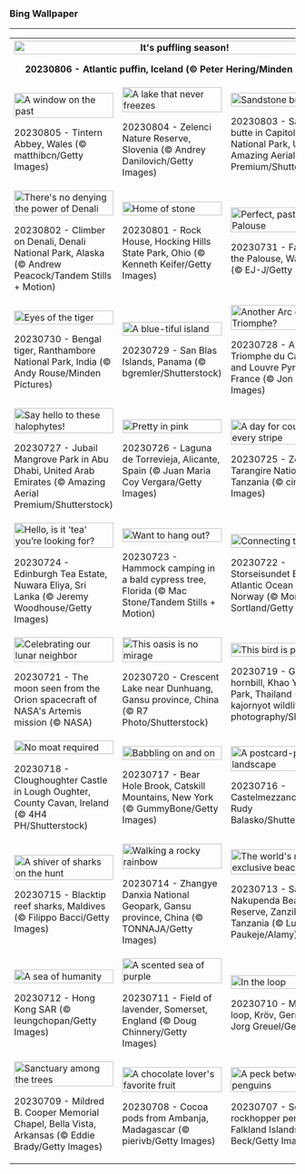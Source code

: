 <h3>
 Bing Wallpaper
</h3>
<hr/>
<table>
<tr>
<th colspan="3">
<img alt="It's puffling season!" src="https://www.bing.com/th?id=OHR.AtlanticPuffin_EN-US6337041297_UHD.jpg&amp;rf=LaDigue_UHD.jpg&amp;pid=hp&amp;w=3840&amp;h=2160&amp;rs=1&amp;c=4" width="100%"/><p>20230806 - Atlantic puffin, Iceland (© Peter Hering/Minden Pictures)</p></th>
</tr>
<tr>
<td><img alt="A window on the past" src="https://www.bing.com/th?id=OHR.GothicRuins_EN-US2341737381_UHD.jpg&amp;rf=LaDigue_UHD.jpg&amp;pid=hp&amp;w=3840&amp;h=2160&amp;rs=1&amp;c=4" width="100%"/><p>20230805 - Tintern Abbey, Wales (© matthibcn/Getty Images)</p></td>
<td><img alt="A lake that never freezes" src="https://www.bing.com/th?id=OHR.ZelenciSprings_EN-US2246293953_UHD.jpg&amp;rf=LaDigue_UHD.jpg&amp;pid=hp&amp;w=3840&amp;h=2160&amp;rs=1&amp;c=4" width="100%"/><p>20230804 - Zelenci Nature Reserve, Slovenia (© Andrey Danilovich/Getty Images)</p></td>
<td><img alt="Sandstone butte-iful" src="https://www.bing.com/th?id=OHR.CapitolButte_EN-US2124222699_UHD.jpg&amp;rf=LaDigue_UHD.jpg&amp;pid=hp&amp;w=3840&amp;h=2160&amp;rs=1&amp;c=4" width="100%"/><p>20230803 - Sandstone butte in Capitol Reef National Park, Utah (© Amazing Aerial Premium/Shutterstock)</p></td>
</tr>
<tr>
<td><img alt="There's no denying the power of Denali" src="https://www.bing.com/th?id=OHR.DenaliClimber_EN-US1974827525_UHD.jpg&amp;rf=LaDigue_UHD.jpg&amp;pid=hp&amp;w=3840&amp;h=2160&amp;rs=1&amp;c=4" width="100%"/><p>20230802 - Climber on Denali, Denali National Park, Alaska (© Andrew Peacock/Tandem Stills + Motion)</p></td>
<td><img alt="Home of stone" src="https://www.bing.com/th?id=OHR.RockHouse_EN-US1852534234_UHD.jpg&amp;rf=LaDigue_UHD.jpg&amp;pid=hp&amp;w=3840&amp;h=2160&amp;rs=1&amp;c=4" width="100%"/><p>20230801 - Rock House, Hocking Hills State Park, Ohio (© Kenneth Keifer/Getty Images)</p></td>
<td><img alt="Perfect, pastoral Palouse" src="https://www.bing.com/th?id=OHR.PalouseHills_EN-US1737990003_UHD.jpg&amp;rf=LaDigue_UHD.jpg&amp;pid=hp&amp;w=3840&amp;h=2160&amp;rs=1&amp;c=4" width="100%"/><p>20230731 - Farmland in the Palouse, Washington (© EJ-J/Getty Images)</p></td>
</tr>
<tr>
<td><img alt="Eyes of the tiger" src="https://www.bing.com/th?id=OHR.TigerIndia_EN-US1594590553_UHD.jpg&amp;rf=LaDigue_UHD.jpg&amp;pid=hp&amp;w=3840&amp;h=2160&amp;rs=1&amp;c=4" width="100%"/><p>20230730 - Bengal tiger, Ranthambore National Park, India (© Andy Rouse/Minden Pictures)</p></td>
<td><img alt="A blue-tiful island" src="https://www.bing.com/th?id=OHR.SanBlasIslands_EN-US1442226155_UHD.jpg&amp;rf=LaDigue_UHD.jpg&amp;pid=hp&amp;w=3840&amp;h=2160&amp;rs=1&amp;c=4" width="100%"/><p>20230729 - San Blas Islands, Panama (© bgremler/Shutterstock)</p></td>
<td><img alt="Another Arc de Triomphe?" src="https://www.bing.com/th?id=OHR.ParisLouvre_EN-US2282259448_UHD.jpg&amp;rf=LaDigue_UHD.jpg&amp;pid=hp&amp;w=3840&amp;h=2160&amp;rs=1&amp;c=4" width="100%"/><p>20230728 - Arc de Triomphe du Carrousel and Louvre Pyramid, Paris, France (© Jon Hicks/Getty Images)</p></td>
</tr>
<tr>
<td><img alt="Say hello to these halophytes!" src="https://www.bing.com/th?id=OHR.MangrovePark_EN-US2211111720_UHD.jpg&amp;rf=LaDigue_UHD.jpg&amp;pid=hp&amp;w=3840&amp;h=2160&amp;rs=1&amp;c=4" width="100%"/><p>20230727 - Jubail Mangrove Park in Abu Dhabi, United Arab Emirates (© Amazing Aerial Premium/Shutterstock)</p></td>
<td><img alt="Pretty in pink" src="https://www.bing.com/th?id=OHR.LasLagunas_EN-US2134252350_UHD.jpg&amp;rf=LaDigue_UHD.jpg&amp;pid=hp&amp;w=3840&amp;h=2160&amp;rs=1&amp;c=4" width="100%"/><p>20230726 - Laguna de Torrevieja, Alicante, Spain (© Juan Maria Coy Vergara/Getty Images)</p></td>
<td><img alt="A day for cousins of every stripe" src="https://www.bing.com/th?id=OHR.ZebraCousins_EN-US1951215229_UHD.jpg&amp;rf=LaDigue_UHD.jpg&amp;pid=hp&amp;w=3840&amp;h=2160&amp;rs=1&amp;c=4" width="100%"/><p>20230725 - Zebras in Tarangire National Park, Tanzania (© cinoby/Getty Images)</p></td>
</tr>
<tr><td><img alt="Hello, is it 'tea' you’re looking for?" src="https://www.bing.com/th?id=OHR.TeaEstate_EN-US1720005197_UHD.jpg&amp;rf=LaDigue_UHD.jpg&amp;pid=hp&amp;w=3840&amp;h=2160&amp;rs=1&amp;c=4" width="100%"/><p>20230724 - Edinburgh Tea Estate, Nuwara Eliya, Sri Lanka (© Jeremy Woodhouse/Getty Images)</p></td><td><img alt="Want to hang out?" src="https://www.bing.com/th?id=OHR.HammockDay_EN-US1639653297_UHD.jpg&amp;rf=LaDigue_UHD.jpg&amp;pid=hp&amp;w=3840&amp;h=2160&amp;rs=1&amp;c=4" width="100%"/><p>20230723 - Hammock camping in a bald cypress tree, Florida (© Mac Stone/Tandem Stills + Motion)</p></td><td><img alt="Connecting the dots" src="https://www.bing.com/th?id=OHR.BridgeNorway_EN-US1530199433_UHD.jpg&amp;rf=LaDigue_UHD.jpg&amp;pid=hp&amp;w=3840&amp;h=2160&amp;rs=1&amp;c=4" width="100%"/><p>20230722 - Storseisundet Bridge, Atlantic Ocean Road, Norway (© Morten Falch Sortland/Getty Images)</p></td></tr><tr><td><img alt="Celebrating our lunar neighbor" src="https://www.bing.com/th?id=OHR.MoonDayArtemis_EN-US1226397186_UHD.jpg&amp;rf=LaDigue_UHD.jpg&amp;pid=hp&amp;w=3840&amp;h=2160&amp;rs=1&amp;c=4" width="100%"/><p>20230721 - The moon seen from the Orion spacecraft of NASA's Artemis mission (© NASA)</p></td><td><img alt="This oasis is no mirage" src="https://www.bing.com/th?id=OHR.CrescentLake_EN-US1005101872_UHD.jpg&amp;rf=LaDigue_UHD.jpg&amp;pid=hp&amp;w=3840&amp;h=2160&amp;rs=1&amp;c=4" width="100%"/><p>20230720 - Crescent Lake near Dunhuang, Gansu province, China (© R7 Photo/Shutterstock)</p></td><td><img alt="This bird is peak beak" src="https://www.bing.com/th?id=OHR.BucerosBicornis_EN-US0841652066_UHD.jpg&amp;rf=LaDigue_UHD.jpg&amp;pid=hp&amp;w=3840&amp;h=2160&amp;rs=1&amp;c=4" width="100%"/><p>20230719 - Great hornbill, Khao Yai National Park, Thailand (© kajornyot wildlife photography/Shutterstock)</p></td></tr><tr><td><img alt="No moat required" src="https://www.bing.com/th?id=OHR.CavanCastle_EN-US0493721152_UHD.jpg&amp;rf=LaDigue_UHD.jpg&amp;pid=hp&amp;w=3840&amp;h=2160&amp;rs=1&amp;c=4" width="100%"/><p>20230718 - Cloughoughter Castle in Lough Oughter, County Cavan, Ireland (© 4H4 PH/Shutterstock)</p></td><td><img alt="Babbling on and on" src="https://www.bing.com/th?id=OHR.BearHoleBrook_EN-US0278547262_UHD.jpg&amp;rf=LaDigue_UHD.jpg&amp;pid=hp&amp;w=3840&amp;h=2160&amp;rs=1&amp;c=4" width="100%"/><p>20230717 - Bear Hole Brook, Catskill Mountains, New York (© GummyBone/Getty Images)</p></td><td><img alt="A postcard-perfect landscape" src="https://www.bing.com/th?id=OHR.CastelmazzanoSunrise_EN-US9968041695_UHD.jpg&amp;rf=LaDigue_UHD.jpg&amp;pid=hp&amp;w=3840&amp;h=2160&amp;rs=1&amp;c=4" width="100%"/><p>20230716 - Castelmezzano, Italy (© Rudy Balasko/Shutterstock)</p></td></tr><tr><td><img alt="A shiver of sharks on the hunt" src="https://www.bing.com/th?id=OHR.BlacktipSharks_EN-US9224288033_UHD.jpg&amp;rf=LaDigue_UHD.jpg&amp;pid=hp&amp;w=3840&amp;h=2160&amp;rs=1&amp;c=4" width="100%"/><p>20230715 - Blacktip reef sharks, Maldives (© Filippo Bacci/Getty Images)</p></td><td><img alt="Walking a rocky rainbow" src="https://www.bing.com/th?id=OHR.ZhangyeGeopark_EN-US3229882052_UHD.jpg&amp;rf=LaDigue_UHD.jpg&amp;pid=hp&amp;w=3840&amp;h=2160&amp;rs=1&amp;c=4" width="100%"/><p>20230714 - Zhangye Danxia National Geopark, Gansu province, China (© TONNAJA/Getty Images)</p></td><td><img alt="The world's most exclusive beach?" src="https://www.bing.com/th?id=OHR.NakupendaBeach_EN-US3130365422_UHD.jpg&amp;rf=LaDigue_UHD.jpg&amp;pid=hp&amp;w=3840&amp;h=2160&amp;rs=1&amp;c=4" width="100%"/><p>20230713 - Sand bar in Nakupenda Beach Nature Reserve, Zanzibar, Tanzania  (© Lubos Paukeje/Alamy)</p></td></tr><tr><td><img alt="A sea of humanity" src="https://www.bing.com/th?id=OHR.WorldPopDay_EN-US3018429136_UHD.jpg&amp;rf=LaDigue_UHD.jpg&amp;pid=hp&amp;w=3840&amp;h=2160&amp;rs=1&amp;c=4" width="100%"/><p>20230712 - Hong Kong SAR (© leungchopan/Getty Images)</p></td><td><img alt="A scented sea of purple" src="https://www.bing.com/th?id=OHR.SomersetLavender_EN-US0165780359_UHD.jpg&amp;rf=LaDigue_UHD.jpg&amp;pid=hp&amp;w=3840&amp;h=2160&amp;rs=1&amp;c=4" width="100%"/><p>20230711 - Field of lavender, Somerset, England (© Doug Chinnery/Getty Images)</p></td><td><img alt="In the loop" src="https://www.bing.com/th?id=OHR.MoselleRiver_EN-US2499319157_UHD.jpg&amp;rf=LaDigue_UHD.jpg&amp;pid=hp&amp;w=3840&amp;h=2160&amp;rs=1&amp;c=4" width="100%"/><p>20230710 - Moselle River loop, Kröv, Germany (© Jorg Greuel/Getty Images)</p></td></tr><tr><td><img alt="Sanctuary among the trees" src="https://www.bing.com/th?id=OHR.CooperChapel_EN-US2412561000_UHD.jpg&amp;rf=LaDigue_UHD.jpg&amp;pid=hp&amp;w=3840&amp;h=2160&amp;rs=1&amp;c=4" width="100%"/><p>20230709 - Mildred B. Cooper Memorial Chapel, Bella Vista, Arkansas (© Eddie Brady/Getty Images)</p></td><td><img alt="A chocolate lover's favorite fruit" src="https://www.bing.com/th?id=OHR.CocoaPods_EN-US2252740906_UHD.jpg&amp;rf=LaDigue_UHD.jpg&amp;pid=hp&amp;w=3840&amp;h=2160&amp;rs=1&amp;c=4" width="100%"/><p>20230708 - Cocoa pods from Ambanja, Madagascar (© pierivb/Getty Images)</p></td><td><img alt="A peck between penguins" src="https://www.bing.com/th?id=OHR.KissingPenguins_EN-US9934274722_UHD.jpg&amp;rf=LaDigue_UHD.jpg&amp;pid=hp&amp;w=3840&amp;h=2160&amp;rs=1&amp;c=4" width="100%"/><p>20230707 - Southern rockhopper penguins, Falkland Islands (© Tony Beck/Getty Images)</p></td></tr></table>
